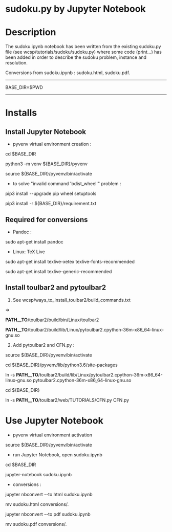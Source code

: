 # sudoku.py by Jupyter Notebook 

Description
===========

The sudoku.ipynb notebook has been written from the existing sudoku.py file
(see wcsp/tutorials/sudoku/sudoku.py) where some code (print...) has been
added in order to describe the sudoku problem, instance and resolution.

Conversions from sudoku.ipynb : sudoku.html, sudoku.pdf.

*************
BASE_DIR=$PWD
*************

Installs
========

Install Jupyter Notebook
------------------------

- pyvenv virtual environment creation :

cd $BASE_DIR

python3 -m venv ${BASE_DIR}/pyvenv

source ${BASE_DIR}/pyvenv/bin/activate

+ to solve "invalid command 'bdist_wheel'" problem :

pip3  install --upgrade pip wheel setuptools

pip3 install -r ${BASE_DIR}/requirement.txt

Required for conversions
------------------------

- Pandoc :

sudo apt-get install pandoc

- Linux: TeX Live

sudo apt-get install texlive-xetex texlive-fonts-recommended

sudo apt-get install texlive-generic-recommended

Install toulbar2 and pytoulbar2
-------------------------------

1. See wcsp/ways_to_install_toulbar2/build_commands.txt

=>

__PATH__TO__/toulbar2/build/bin/Linux/toulbar2

__PATH__TO__/toulbar2/build/lib/Linux/pytoulbar2.cpython-36m-x86_64-linux-gnu.so

2. Add pytoulbar2 and CFN.py :

source ${BASE_DIR}/pyvenv/bin/activate

cd ${BASE_DIR}/pyvenv/lib/python3.6/site-packages

ln -s __PATH__TO__/toulbar2/build/lib/Linux/pytoulbar2.cpython-36m-x86_64-linux-gnu.so pytoulbar2.cpython-36m-x86_64-linux-gnu.so


cd ${BASE_DIR}

ln -s __PATH__TO__/toulbar2/web/TUTORIALS/CFN.py CFN.py

Use Jupyter Notebook
====================

- pyvenv virtual environment activation

source ${BASE_DIR}/pyvenv/bin/activate

- run Jupyter Notebook, open sudoku.ipynb

cd $BASE_DIR

jupyter-notebook sudoku.ipynb

- conversions :

jupyter nbconvert --to html sudoku.ipynb

mv sudoku.html conversions/.

jupyter nbconvert --to pdf sudoku.ipynb

mv sudoku.pdf conversions/.

